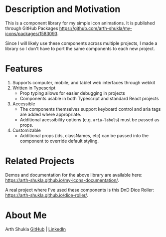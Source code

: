# Description and Motivation

This is a component library for my simple icon animations. It is published through GitHub Packages https://github.com/arth-shukla/my-icons/packages/1583093.

Since I will likely use these components across multiple projects, I made a library so I don't have to port the same components to each new project.

# Features

1. Supports computer, mobile, and tablet web interfaces through webkit
2. Written in Typescript
    - Prop typing allows for easier debugging in projects
    - Components usable in both Typescript and standard React projects
3. Accessible
    - The components themselves support keyboard control and aria tags are added where appropriate.
    - Additional acessibility options (e.g. `aria-label`s) must be passed as props.
4. Customizable
    - Additional props (ids, classNames, etc) can be passed into the component to override default styling.

# Related Projects

Demos and documentation for the above library are available here: https://arth-shukla.github.io/my-icons-documentation/.

A real project where I've used these components is this DnD Dice Roller: https://arth-shukla.github.io/dice-roller/.

# About Me

Arth Shukla [GitHub](https://github.com/arth-shukla) | [LinkedIn](https://www.linkedin.com/in/arth-shukla/)
